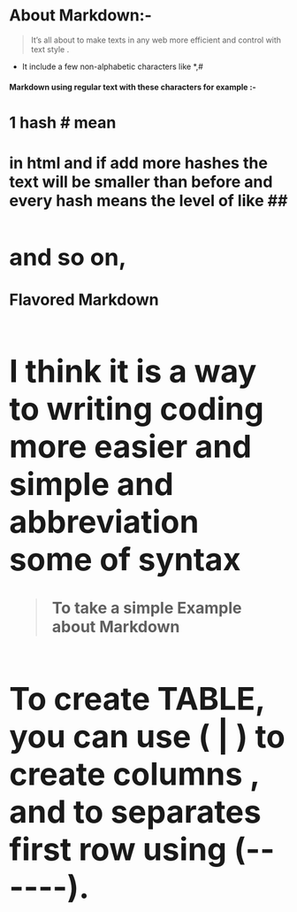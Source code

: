 # About Markdown:-

 

> It’s all about to make texts in any web more efficient and control with text style .

 

* It include a few non-alphabetic characters like *,#

 

#### Markdown using regular text with these characters for example :-

 

# 1 hash # mean <h1> in html and if add more hashes the text will be smaller than before and every hash means the level of <h> like ## <h2> and so on,

 

**Flavored Markdown**

# I think it is a way to writing coding more easier and simple and abbreviation some of syntax 

 
> To take a simple Example about Markdown 

 

# To create TABLE, you can use (  |  ) to create columns , and to separates first row using (------).